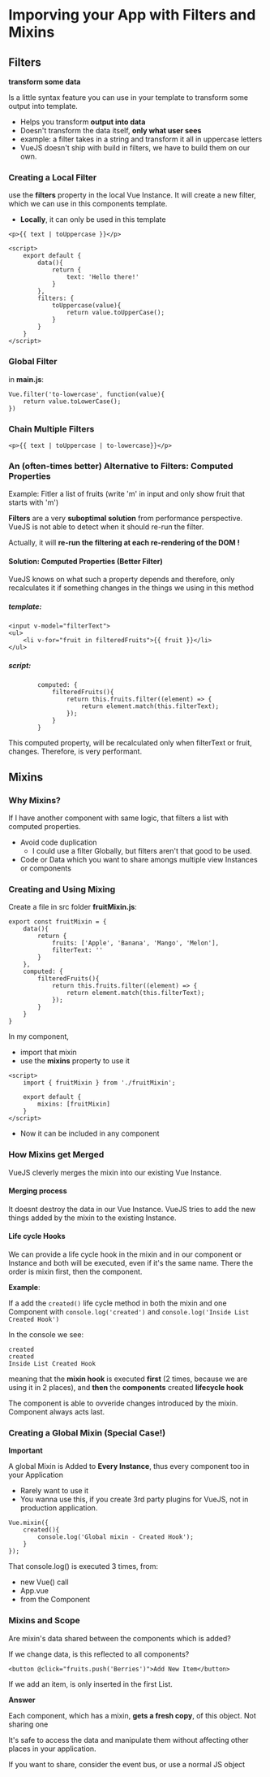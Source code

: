 # Imporving your App with Filters and Mixins

## Filters

**transform some data**

Is a little syntax feature you can use in your template to transform some output into template.

* Helps you transform **output into data**
* Doesn't transform the data itself, **only what user sees**
* example: a filter takes in a string and transform it all in uppercase letters
* VueJS doesn't ship with build in filters, we have to build them on our own.

### Creating a Local Filter

use the **filters** property in the local Vue Instance. It will create a new filter, which we can use in this components template.

* **Locally**, it can only be used in this template

```
<p>{{ text | toUppercase }}</p>

<script>
	export default {
		data(){
			return {
				text: 'Hello there!'
			}
		},
		filters: {
			toUppercase(value){
				return value.toUpperCase();
			}
		}
	}
</script>
```


### Global Filter

in **main.js**:
```
Vue.filter('to-lowercase', function(value){
	return value.toLowerCase();
})
```

### Chain Multiple Filters
```
<p>{{ text | toUppercase | to-lowercase}}</p>
```

### An (often-times better) Alternative to Filters: Computed Properties

Example: Fitler a list of fruits (write 'm' in input and only show fruit that starts with 'm')

**Filters** are a very **suboptimal solution** from performance perspective. 
VueJS is not able to detect when it should re-run the filter. 

Actually, it will **re-run the filtering at each re-rendering of the DOM !**

#### Solution: Computed Properties (Better Filter)
VueJS knows on what such a property depends and therefore, only recalculates it if something changes in the things we using in this method

##### template: 
```
<input v-model="filterText">
<ul>
	<li v-for="fruit in filteredFruits">{{ fruit }}</li>
</ul>
```

##### script:

```
		computed: {
			filteredFruits(){
				return this.fruits.filter((element) => {
					return element.match(this.filterText);
				});
			}
		}
```

This computed property, will be recalculated only when filterText or fruit, changes. Therefore, is very performant.

## Mixins

### Why Mixins?
If I have another component with same logic, that filters a list with computed properties. 

* Avoid code duplication
	* I could use a filter Globally, but filters aren't that good to be used.
* Code or Data which you want to share amongs multiple view Instances or components

### Creating and Using Mixing

Create a file in src folder **fruitMixin.js**:

```
export const fruitMixin = {
	data(){
		return {
			fruits: ['Apple', 'Banana', 'Mango', 'Melon'],
			filterText: ''
		}
	},
	computed: {
		filteredFruits(){
			return this.fruits.filter((element) => {
				return element.match(this.filterText);
			});
		}
	}
}
```

In my component, 

* import that mixin
* use the **mixins** property to use it

```
<script>
	import { fruitMixin } from './fruitMixin';
	
	export default {
		mixins: [fruitMixin]
	}
</script>
```

* Now it can be included in any component

### How Mixins get Merged

VueJS cleverly merges the mixin into our existing Vue Instance.

#### Merging process 
It doesnt destroy the data in our Vue Instance. VueJS tries to add the new things added by the mixin to the existing Instance.

#### Life cycle Hooks
We can provide a life cycle hook in the mixin and in our component or Instance and both will be executed, even if it's the same name. There the order is mixin first, then the component.

**Example**:

If a add the ```created()``` life cycle method in both the mixin and one Component with ```console.log('created')``` and ```console.log('Inside List Created Hook')``` 

In the console we see:
```
created
created
Inside List Created Hook
```

meaning that the **mixin hook** is executed **first** (2 times, because we are using it in 2 places), and **then** the **components** created **lifecycle hook**

The component is able to ovveride changes introduced by the mixin. Component always acts last.


### Creating a Global Mixin (Special Case!)

**Important**

A global Mixin is Added to **Every Instance**, thus every component too in your Application

* Rarely want to use it
* You wanna use this, if you create 3rd party plugins for VueJS, not in production application.

```
Vue.mixin({
	created(){
		console.log('Global mixin - Created Hook');
	}
});
```
That console.log() is executed 3 times, from:

* new Vue() call
* App.vue
* from the Component

### Mixins and Scope

Are mixin's data shared between the components which is added?

If we change data, is this reflected to all components? 

```
<button @click="fruits.push('Berries')">Add New Item</button>
```

If we add an item, is only inserted in the first List.

**Answer**

Each component, which has a mixin, **gets a fresh copy**, of this object. Not sharing one

It's safe to access the data and manipulate them without affecting other places in your application.

If you want to share, consider the event bus, or use a normal JS object